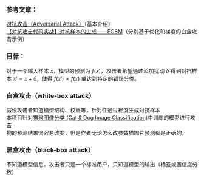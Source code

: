 ### 参考文章：
[对抗攻击（Adversarial Attack）](https://blog.csdn.net/ji_meng/article/details/123931315?spm=1001.2014.3001.5501)（基本介绍）   
[【对抗攻击代码实战】对抗样本的生成——FGSM](https://blog.csdn.net/ji_meng/article/details/124366646)（分别基于优化和梯度的白盒攻击示例）  
 
### 目标：
对于一个输入样本 $x$，模型的预测为 $f(x)$，攻击者希望通过添加扰动 $\delta$ 得到对抗样本 $x' = x + \delta$，使得 $f(x') \neq f(x)$ 或达到特定的错误分类。

### 白盒攻击（white-box attack） 

假设攻击者知道模型结构、权重等，针对性通过梯度生成对抗样本  
本项目针对[猫狗图像分类 (Cat & Dog Image Classification)](../2_Cat_Dog_Image_Classification/)中训练的模型进行攻击  
狗的预测结果很容易改变，但是作者无论怎么改参数猫图片预测都是正确的。



### 黑盒攻击（black-box attack）

不知道模型信息。攻击者只是一个标准用户，只知道模型的输出（标签或置信度分数）